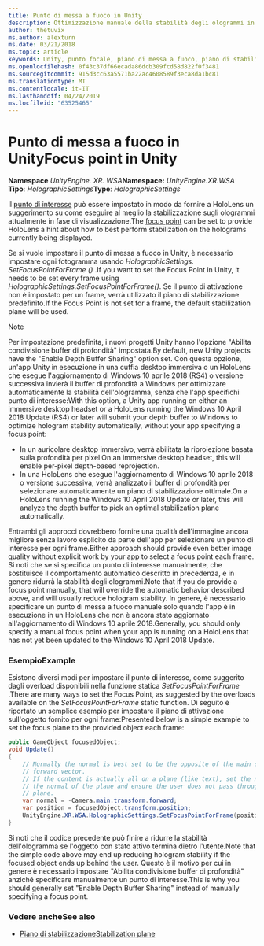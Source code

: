 ```yaml
---
title: Punto di messa a fuoco in Unity
description: Ottimizzazione manuale della stabilità degli ologrammi in Unity impostando il punto di attivazione
author: thetuvix
ms.author: alexturn
ms.date: 03/21/2018
ms.topic: article
keywords: Unity, punto focale, piano di messa a fuoco, piano di stabilizzazione, punto di stabilizzazione, riproiezione, LSR, buffer di profondità
ms.openlocfilehash: 0f43c37df66ecada86dcb309fcd58d822f0f3481
ms.sourcegitcommit: 915d3cc63a5571ba22ac4608589f3eca8da1bc81
ms.translationtype: MT
ms.contentlocale: it-IT
ms.lasthandoff: 04/24/2019
ms.locfileid: "63525465"
---
```

# <a name="focus-point-in-unity"></a><span data-ttu-id="8c27c-104">Punto di messa a fuoco in Unity</span><span class="sxs-lookup"><span data-stu-id="8c27c-104">Focus point in Unity</span></span>

<span data-ttu-id="8c27c-105">**Namespace** *UnityEngine. XR. WSA*</span><span class="sxs-lookup"><span data-stu-id="8c27c-105">**Namespace:** *UnityEngine.XR.WSA*</span></span><br>
<span data-ttu-id="8c27c-106">**Tipo**: *HolographicSettings*</span><span class="sxs-lookup"><span data-stu-id="8c27c-106">**Type**: *HolographicSettings*</span></span>

<span data-ttu-id="8c27c-107">Il [punto di interesse](hologram-stability.md#stabilization-plane) può essere impostato in modo da fornire a HoloLens un suggerimento su come eseguire al meglio la stabilizzazione sugli ologrammi attualmente in fase di visualizzazione.</span><span class="sxs-lookup"><span data-stu-id="8c27c-107">The [focus point](hologram-stability.md#stabilization-plane) can be set to provide HoloLens a hint about how to best perform stabilization on the holograms currently being displayed.</span></span>

<span data-ttu-id="8c27c-108">Se si vuole impostare il punto di messa a fuoco in Unity, è necessario impostare ogni fotogramma usando *HolographicSettings. SetFocusPointForFrame ()* .</span><span class="sxs-lookup"><span data-stu-id="8c27c-108">If you want to set the Focus Point in Unity, it needs to be set every frame using *HolographicSettings.SetFocusPointForFrame()*.</span></span> <span data-ttu-id="8c27c-109">Se il punto di attivazione non è impostato per un frame, verrà utilizzato il piano di stabilizzazione predefinito.</span><span class="sxs-lookup"><span data-stu-id="8c27c-109">If the Focus Point is not set for a frame, the default stabilization plane will be used.</span></span>

> [!NOTE]
> <span data-ttu-id="8c27c-110">Per impostazione predefinita, i nuovi progetti Unity hanno l'opzione "Abilita condivisione buffer di profondità" impostata.</span><span class="sxs-lookup"><span data-stu-id="8c27c-110">By default, new Unity projects have the "Enable Depth Buffer Sharing" option set.</span></span>  <span data-ttu-id="8c27c-111">Con questa opzione, un'app Unity in esecuzione in una cuffia desktop immersiva o un HoloLens che esegue l'aggiornamento di Windows 10 aprile 2018 (RS4) o versione successiva invierà il buffer di profondità a Windows per ottimizzare automaticamente la stabilità dell'ologramma, senza che l'app specifichi punto di interesse:</span><span class="sxs-lookup"><span data-stu-id="8c27c-111">With this option, a Unity app running on either an immersive desktop headset or a HoloLens running the Windows 10 April 2018 Update (RS4) or later will submit your depth buffer to Windows to optimize hologram stability automatically, without your app specifying a focus point:</span></span>
> * <span data-ttu-id="8c27c-112">In un auricolare desktop immersivo, verrà abilitata la riproiezione basata sulla profondità per pixel.</span><span class="sxs-lookup"><span data-stu-id="8c27c-112">On an immersive desktop headset, this will enable per-pixel depth-based reprojection.</span></span>
> * <span data-ttu-id="8c27c-113">In una HoloLens che esegue l'aggiornamento di Windows 10 aprile 2018 o versione successiva, verrà analizzato il buffer di profondità per selezionare automaticamente un piano di stabilizzazione ottimale.</span><span class="sxs-lookup"><span data-stu-id="8c27c-113">On a HoloLens running the Windows 10 April 2018 Update or later, this will analyze the depth buffer to pick an optimal stabilization plane automatically.</span></span>
>
> <span data-ttu-id="8c27c-114">Entrambi gli approcci dovrebbero fornire una qualità dell'immagine ancora migliore senza lavoro esplicito da parte dell'app per selezionare un punto di interesse per ogni frame.</span><span class="sxs-lookup"><span data-stu-id="8c27c-114">Either approach should provide even better image quality without explicit work by your app to select a focus point each frame.</span></span>  <span data-ttu-id="8c27c-115">Si noti che se si specifica un punto di interesse manualmente, che sostituisce il comportamento automatico descritto in precedenza, e in genere ridurrà la stabilità degli ologrammi.</span><span class="sxs-lookup"><span data-stu-id="8c27c-115">Note that if you do provide a focus point manually, that will override the automatic behavior described above, and will usually reduce hologram stability.</span></span>  <span data-ttu-id="8c27c-116">In genere, è necessario specificare un punto di messa a fuoco manuale solo quando l'app è in esecuzione in un HoloLens che non è ancora stato aggiornato all'aggiornamento di Windows 10 aprile 2018.</span><span class="sxs-lookup"><span data-stu-id="8c27c-116">Generally, you should only specify a manual focus point when your app is running on a HoloLens that has not yet been updated to the Windows 10 April 2018 Update.</span></span>

### <a name="example"></a><span data-ttu-id="8c27c-117">Esempio</span><span class="sxs-lookup"><span data-stu-id="8c27c-117">Example</span></span>

<span data-ttu-id="8c27c-118">Esistono diversi modi per impostare il punto di interesse, come suggerito dagli overload disponibili nella funzione statica *SetFocusPointForFrame* .</span><span class="sxs-lookup"><span data-stu-id="8c27c-118">There are many ways to set the Focus Point, as suggested by the overloads available on the *SetFocusPointForFrame* static function.</span></span> <span data-ttu-id="8c27c-119">Di seguito è riportato un semplice esempio per impostare il piano di attivazione sull'oggetto fornito per ogni frame:</span><span class="sxs-lookup"><span data-stu-id="8c27c-119">Presented below is a simple example to set the focus plane to the provided object each frame:</span></span>

```cs
public GameObject focusedObject;
void Update()
{
    // Normally the normal is best set to be the opposite of the main camera's 
    // forward vector.
    // If the content is actually all on a plane (like text), set the normal to 
    // the normal of the plane and ensure the user does not pass through the 
    // plane.
    var normal = -Camera.main.transform.forward;     
    var position = focusedObject.transform.position;
    UnityEngine.XR.WSA.HolographicSettings.SetFocusPointForFrame(position, normal);
}
```

<span data-ttu-id="8c27c-120">Si noti che il codice precedente può finire a ridurre la stabilità dell'ologramma se l'oggetto con stato attivo termina dietro l'utente.</span><span class="sxs-lookup"><span data-stu-id="8c27c-120">Note that the simple code above may end up reducing hologram stability if the focused object ends up behind the user.</span></span>  <span data-ttu-id="8c27c-121">Questo è il motivo per cui in genere è necessario impostare "Abilita condivisione buffer di profondità" anziché specificare manualmente un punto di interesse.</span><span class="sxs-lookup"><span data-stu-id="8c27c-121">This is why you should generally set "Enable Depth Buffer Sharing" instead of manually specifying a focus point.</span></span>

### <a name="see-also"></a><span data-ttu-id="8c27c-122">Vedere anche</span><span class="sxs-lookup"><span data-stu-id="8c27c-122">See also</span></span>
* [<span data-ttu-id="8c27c-123">Piano di stabilizzazione</span><span class="sxs-lookup"><span data-stu-id="8c27c-123">Stabilization plane</span></span>](hologram-stability.md#stabilization-plane)

